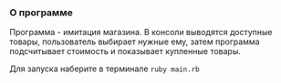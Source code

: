 <h3>О программе</h3>
Программа - имитация магазина. В консоли выводятся доступные товары, пользователь выбирает нужные ему, затем программа подсчитывает стоимость и показывает купленные товары.

Для запуска наберите в терминале `ruby main.rb`
